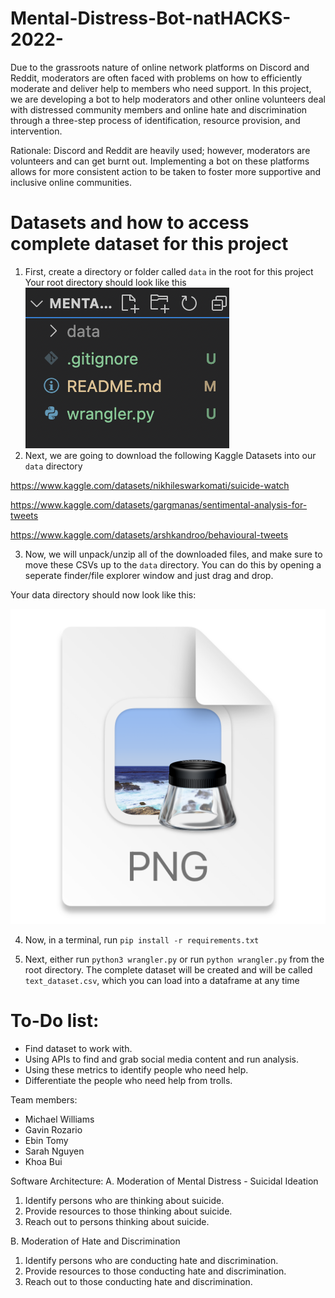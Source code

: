 # Mental-Distress-Bot-natHACKS-2022-

Due to the grassroots nature of online network platforms on Discord and Reddit, moderators are often faced with problems on how to efficiently moderate and deliver help to members who need support. In this project, we are developing a bot to help moderators and other online volunteers deal with distressed community members and online hate and discrimination through a three-step process of identification, resource provision, and intervention.

Rationale: Discord and Reddit are heavily used; however, moderators are volunteers and can get burnt out. Implementing a bot on these platforms allows for more consistent action to be taken to foster more supportive and inclusive online communities.

# Datasets and how to access complete dataset for this project

1. First, create a directory or folder called `data` in the root for this project
   Your root directory should look like this
   ![](2022-07-30-16-00-19.png)
2. Next, we are going to download the following Kaggle Datasets into our `data` directory

https://www.kaggle.com/datasets/nikhileswarkomati/suicide-watch

https://www.kaggle.com/datasets/gargmanas/sentimental-analysis-for-tweets

https://www.kaggle.com/datasets/arshkandroo/behavioural-tweets

3. Now, we will unpack/unzip all of the downloaded files, and make sure to move these CSVs up to the `data` directory. You can do this by opening a seperate finder/file explorer window and just drag and drop.

Your data directory should now look like this:

![](2022-07-30-16-04-17.png)

4. Now, in a terminal, run `pip install -r requirements.txt`

5. Next, either run `python3 wrangler.py` or run `python wrangler.py` from the root directory. The complete dataset will be created and will be called `text_dataset.csv`, which you can load into a dataframe at any time

# To-Do list:

- Find dataset to work with.
- Using APIs to find and grab social media content and run analysis.
- Using these metrics to identify people who need help.
- Differentiate the people who need help from trolls.

Team members:

- Michael Williams
- Gavin Rozario
- Ebin Tomy
- Sarah Nguyen
- Khoa Bui

Software Architecture:
A. Moderation of Mental Distress - Suicidal Ideation

1. Identify persons who are thinking about suicide.
2. Provide resources to those thinking about suicide.
3. Reach out to persons thinking about suicide.

B. Moderation of Hate and Discrimination

1. Identify persons who are conducting hate and discrimination.
2. Provide resources to those conducting hate and discrimination.
3. Reach out to those conducting hate and discrimination.
